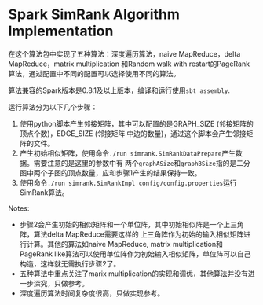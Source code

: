 Spark SimRank Algorithm Implementation
===

在这个算法包中实现了五种算法：深度遍历算法，naive MapReduce，delta MapReduce，matrix multiplication
和Random walk with restart的PageRank算法，通过配置中不同的配置可以选择使用不同的算法。

算法兼容的Spark版本是0.8.1及以上版本，编译和运行使用`sbt assembly`.

运行算法分为以下几个步骤：

1. 使用python脚本产生邻接矩阵，其中可以配置的是GRAPH_SIZE (邻接矩阵的顶点个数)，EDGE_SIZE (邻接矩阵
   中边的数量)，通过这个脚本会产生邻接矩阵的文件。
2. 产生初始相似矩阵，使用命令`./run simrank.SimRankDataPrepare`产生数据。需要注意的是这里的参数中有
   两个`graphASize`和`graphBSize`指的是二分图中两个子图的顶点数量，应和步骤1产生的结果保持一致。
3. 使用命令`./run simrank.SimRankImpl config/config.properties`运行SimRank算法。

Notes:

* 步骤2会产生初始的相似矩阵和一个单位阵，其中初始相似阵是一个上三角阵，算法delta MapReduce需要这样的
  上三角阵作为初始的输入相似矩阵进行计算。其他的算法如naive MapReduce, matrix multiplication和
  PageRank like算法可以使用单位阵作为初始输入相似矩阵，单位阵可以自己构造，这样就无需执行步骤2了。
* 五种算法中重点关注了marix multiplication的实现和调优，其他算法并没有进一步深究，只做参考。
* 深度遍历算法时间复杂度很高，只做实现参考。
